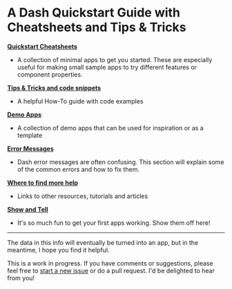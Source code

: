 # A Dash Quickstart Guide with Cheatsheets and Tips & Tricks
 
 
 
 __[Quickstart Cheatsheets](https://github.com/AnnMarieW/dash-quickstart/tree/master/quickstart-cheatsheets)__
   - A collection of minimal apps to get you started.  These are especially useful for making small sample apps to try
   different features or component properties.
 
 __[Tips & Tricks and code snippets](https://github.com/AnnMarieW/dash-quickstart/tree/master/tips-tricks-and-code-snippets)__
   - A helpful How-To guide with  code examples
   
 __[Demo Apps](https://github.com/AnnMarieW/dash-quickstart/tree/master/demo-apps)__  
 - A collection of demo apps that can be used for inspiration or as a template

   
 __[Error Messages](https://github.com/AnnMarieW/dash-quickstart/tree/master/error-messages)__
   - Dash error messages are often confusing. This section will  explain some of the common errors and how to fix them.
 
 __[Where to find more help](https://github.com/AnnMarieW/dash-quickstart/tree/master/where-to-find-help)__
   - Links to other resources, tutorials and articles
   
 __[Show and Tell](https://github.com/AnnMarieW/dash-quickstart/tree/master/show-and-tell)__  
   - It's so much fun to get your first apps working.  Show them off here!
  
___

The data in this info will eventually be turned into an app, but in the meantime, I hope you find it helpful.  

This is a work in progress.  If you have comments or suggestions, please feel free to [start a new issue](https://github.com/AnnMarieW/dash-quickstart/issues/new) 
or do a pull request. I'd be delighted to hear from you!

